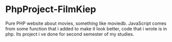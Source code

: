 # PhpProject-FilmKiep
Pure PHP website about movies, something like moviedb. JavaScript comes from some function that i added to make it look better, code that i wrote is in php. Its project i ve done for second semester of my studies.
